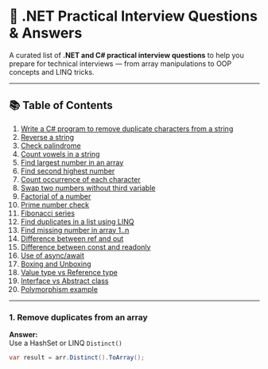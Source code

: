 # 🧠 .NET Practical Interview Questions & Answers

A curated list of **.NET and C# practical interview questions** to help you prepare for technical interviews — from array manipulations to OOP concepts and LINQ tricks.

---

## 📚 Table of Contents
1. [Write a C# program to remove duplicate characters from a string](#1-remove-duplicate-characters-from-a-string)
2. [Reverse a string](#2-reverse-a-string)
3. [Check palindrome](#3-check-palindrome)
4. [Count vowels in a string](#4-count-vowels-in-a-string)
5. [Find largest number in an array](#5-find-largest-number-in-an-array)
6. [Find second highest number](#6-find-second-highest-number)
7. [Count occurrence of each character](#7-count-occurrence-of-each-character)
8. [Swap two numbers without third variable](#8-swap-two-numbers-without-third-variable)
9. [Factorial of a number](#9-factorial-of-a-number)
10. [Prime number check](#10-prime-number-check)
11. [Fibonacci series](#11-fibonacci-series)
12. [Find duplicates in a list using LINQ](#12-find-duplicates-in-a-list-using-linq)
13. [Find missing number in array 1..n](#13-find-missing-number-in-array-1n)
14. [Difference between ref and out](#14-difference-between-ref-and-out)
15. [Difference between const and readonly](#15-difference-between-const-and-readonly)
16. [Use of async/await](#16-use-of-asyncawait)
17. [Boxing and Unboxing](#17-boxing-and-unboxing)
18. [Value type vs Reference type](#18-value-type-vs-reference-type)
19. [Interface vs Abstract class](#19-interface-vs-abstract-class)
20. [Polymorphism example](#20-polymorphism-example)

---

### 1. Remove duplicates from an array
**Answer:**  
Use a HashSet or LINQ `Distinct()`  
```csharp
var result = arr.Distinct().ToArray();
